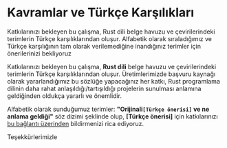 # Kavramlar ve Türkçe Karşılıkları

Katkılarınızı bekleyen bu çalışma, Rust dili belge havuzu ve çevirilerindeki terimlerin Türkçe karşılıklarından oluşur. Alfabetik olarak sıraladığımız ve Türkçe karşılığının tam olarak verilemediğine inandığınız terimler için önerilerinizi bekliyoruz

Katkılarınızı bekleyen bu çalışma, **Rust dili** belge havuzu ve çevirilerindeki terimlerin Türkçe karşılıklarından oluşur. Üretimlerimizde başvuru kaynağı olarak yararlandığımız bu sözlüğe yapacağınız her katkı, Rust programlama dilinin daha rahat anlaşıldığı/tartışıldığı projelerin sunulması anlamına geldiğinden oldukça yararlı ve önemlidir.  

Alfabetik olarak sunduğumuz terimler: **"Orijinali`[Türkçe önerisi]` ve ne anlama geldiği"** söz dizimi şeklinde olup, **[Türkçe önerisi]** için katkılarınızı [bu bağlantı üzerinden](https://github.com/RustDili/dokuman/issues/34) bildirmenizi rica ediyoruz.

Teşekkürlerimizle
